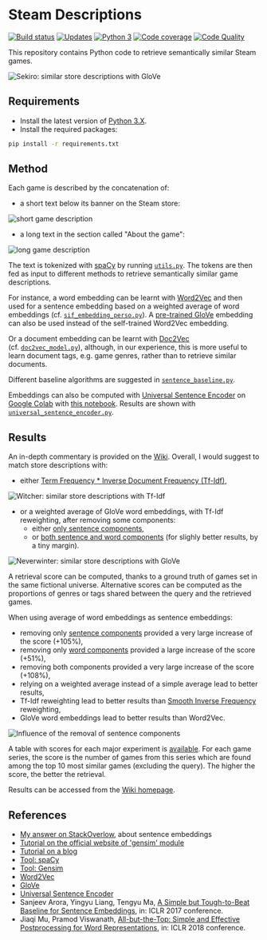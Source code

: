 # Steam Descriptions

[![Build status][build-image]][build]
[![Updates][dependency-image]][pyup]
[![Python 3][python3-image]][pyup]
[![Code coverage][codecov-image]][codecov]
[![Code Quality][codacy-image]][codacy]

This repository contains Python code to retrieve semantically similar Steam games.

![Sekiro: similar store descriptions with GloVe](https://github.com/woctezuma/steam-descriptions/wiki/img/fuUtQ5Z.jpg)

## Requirements

-   Install the latest version of [Python 3.X](https://www.python.org/downloads/).
-   Install the required packages:

```bash
pip install -r requirements.txt
```

## Method

Each game is described by the concatenation of:
 
-   a short text below its banner on the Steam store:

![short game description](https://i.imgur.com/qSiN3Hh.png)

-   a long text in the section called "About the game":

![long game description](https://i.imgur.com/zpLKiqh.png)

The text is tokenized with [spaCy](https://spacy.io/) by running [`utils.py`](utils.py).
The tokens are then fed as input to different methods to retrieve semantically similar game descriptions.

For instance, a word embedding can be learnt with [Word2Vec](https://en.wikipedia.org/wiki/Word2vec) and then used for a
sentence embedding based on a weighted average of word embeddings (cf. [`sif_embedding_perso.py`](sif_embedding_perso.py)).
A [pre-trained GloVe](https://spacy.io/models/en#section-en_vectors_web_lg) embedding can also be used instead of the self-trained Word2Vec embedding.

Or a document embedding can be learnt with [Doc2Vec](https://radimrehurek.com/gensim/models/doc2vec.html) (cf. [`doc2vec_model.py`](doc2vec_model.py)), although, in
our experience, this is more useful to learn document tags, e.g. game genres, rather than to retrieve similar documents.

Different baseline algorithms are suggested in [`sentence_baseline.py`](sentence_baseline.py).

Embeddings can also be computed with [Universal Sentence Encoder](https://tfhub.dev/google/universal-sentence-encoder/2) on [Google Colab](https://colab.research.google.com/) with [this notebook](universal_sentence_encoder.ipynb).
Results are shown with [`universal_sentence_encoder.py`](universal_sentence_encoder.py). 

## Results

An in-depth commentary is provided on the [Wiki](https://github.com/woctezuma/steam-descriptions/wiki/Commentary).
Overall, I would suggest to match store descriptions with:
-   either [Term Frequency * Inverse Document Frequency (Tf-Idf)](https://github.com/woctezuma/steam-descriptions/wiki/baseline_0),

![Witcher: similar store descriptions with Tf-Idf](https://github.com/woctezuma/steam-descriptions/wiki/img/fH7gjaS.png)

-   or a weighted average of GloVe word embeddings, with Tf-Idf reweighting, after removing some components:
    - either [only sentence components](https://github.com/woctezuma/steam-descriptions/wiki/sif_embedding_glove_cosine_sent_comp_10),
    - or [both sentence and word components](https://github.com/woctezuma/steam-descriptions/wiki/sif_embedding_glove_toggle_preprocess_word_vectors_num_comp_10_sent_comp_10) (for slighly better results, by a tiny margin).

![Neverwinter: similar store descriptions with GloVe](https://github.com/woctezuma/steam-descriptions/wiki/img/PYzT6ol.png)

A retrieval score can be computed, thanks to a ground truth of games set in the same fictional universe.
Alternative scores can be computed as the proportions of genres or tags shared between the query and the retrieved games.

When using average of word embeddings as sentence embeddings:
-   removing only [sentence components](https://openreview.net/forum?id=SyK00v5xx) provided a very large increase of the score (+105%),
-   removing only [word components](https://openreview.net/forum?id=HkuGJ3kCb) provided a large increase of the score (+51%),
-   removing both components provided a very large increase of the score (+108%),
-   relying on a weighted average instead of a simple average lead to better results,
-   Tf-Idf reweighting lead to better results than [Smooth Inverse Frequency](https://openreview.net/forum?id=SyK00v5xx) reweighting,
-   GloVe word embeddings lead to better results than Word2Vec.

![Influence of the removal of sentence components](https://github.com/woctezuma/steam-descriptions/wiki/img/plot.png)

A table with scores for each major experiment is [available](https://github.com/woctezuma/steam-descriptions/wiki/steam_descriptions).
For each game series, the score is the number of games from this series which are found among the top 10 most similar games (excluding the query). The higher the score, the better the retrieval.

Results can be accessed from the [Wiki homepage](https://github.com/woctezuma/steam-descriptions/wiki/).

## References

-   [My answer on StackOverlow](https://stackoverflow.com/a/54330582/), about sentence embeddings
-   [Tutorial on the official website of 'gensim' module](https://radimrehurek.com/gensim/models/word2vec.html)
-   [Tutorial on a blog](http://kavita-ganesan.com/gensim-word2vec-tutorial-starter-code/)
-   [Tool: spaCy](https://spacy.io/)
-   [Tool: Gensim](https://radimrehurek.com/gensim/)
-   [Word2Vec](https://en.wikipedia.org/wiki/Word2vec)
-   [GloVe](https://github.com/stanfordnlp/GloVe)
-   [Universal Sentence Encoder](https://tfhub.dev/google/universal-sentence-encoder/2)
-   Sanjeev Arora, Yingyu Liang, Tengyu Ma, [A Simple but Tough-to-Beat Baseline for Sentence Embeddings](https://openreview.net/forum?id=SyK00v5xx), in: ICLR 2017 conference.
-   Jiaqi Mu, Pramod Viswanath, [All-but-the-Top: Simple and Effective Postprocessing for Word Representations](https://openreview.net/forum?id=HkuGJ3kCb), in: ICLR 2018 conference.

<!-- Definitions -->

[build]: <https://travis-ci.org/woctezuma/steam-descriptions>
[build-image]: <https://travis-ci.org/woctezuma/steam-descriptions.svg?branch=master>

[pyup]: <https://pyup.io/repos/github/woctezuma/steam-descriptions/>
[dependency-image]: <https://pyup.io/repos/github/woctezuma/steam-descriptions/shield.svg>
[python3-image]: <https://pyup.io/repos/github/woctezuma/steam-descriptions/python-3-shield.svg>

[codecov]: <https://codecov.io/gh/woctezuma/steam-descriptions>
[codecov-image]: <https://codecov.io/gh/woctezuma/steam-descriptions/branch/master/graph/badge.svg>

[codacy]: <https://www.codacy.com/app/woctezuma/steam-descriptions>
[codacy-image]: <https://api.codacy.com/project/badge/Grade/710292a19eff45e08a53e8b0028e02d4>
